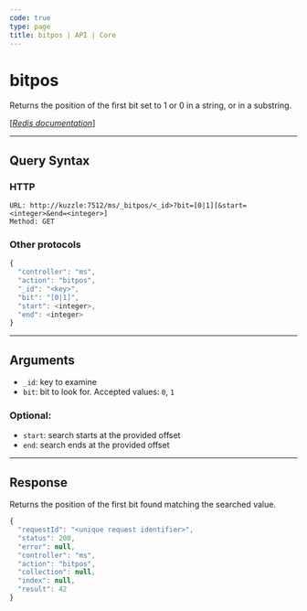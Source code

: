```yaml
---
code: true
type: page
title: bitpos | API | Core
---
```


# bitpos



Returns the position of the first bit set to 1 or 0 in a string, or in a substring.

[[_Redis documentation_]](https://redis.io/commands/bitpos)

---

## Query Syntax

### HTTP

```http
URL: http://kuzzle:7512/ms/_bitpos/<_id>?bit=[0|1][&start=<integer>&end=<integer>]
Method: GET
```

### Other protocols

```js
{
  "controller": "ms",
  "action": "bitpos",
  "_id": "<key>",
  "bit": "[0|1]",
  "start": <integer>,
  "end": <integer>
}
```

---

## Arguments

- `_id`: key to examine
- `bit`: bit to look for. Accepted values: `0`, `1`

### Optional:

- `start`: search starts at the provided offset
- `end`: search ends at the provided offset

---

## Response

Returns the position of the first bit found matching the searched value.

```js
{
  "requestId": "<unique request identifier>",
  "status": 200,
  "error": null,
  "controller": "ms",
  "action": "bitpos",
  "collection": null,
  "index": null,
  "result": 42
}
```

